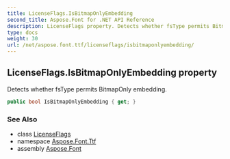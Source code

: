 ```yaml
---
title: LicenseFlags.IsBitmapOnlyEmbedding
second_title: Aspose.Font for .NET API Reference
description: LicenseFlags property. Detects whether fsType permits BitmapOnly embedding
type: docs
weight: 30
url: /net/aspose.font.ttf/licenseflags/isbitmaponlyembedding/
---
```

## LicenseFlags.IsBitmapOnlyEmbedding property

Detects whether fsType permits BitmapOnly embedding.

```csharp
public bool IsBitmapOnlyEmbedding { get; }
```

### See Also

* class [LicenseFlags](../)
* namespace [Aspose.Font.Ttf](../../licenseflags/)
* assembly [Aspose.Font](../../../)


